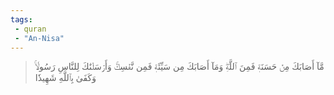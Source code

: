 ```yaml
---
tags: 
 - quran 
 - "An-Nisa"
---
```


> مَّآ أَصَابَكَ مِنۡ حَسَنَةٖ فَمِنَ ٱللَّهِۖ وَمَآ أَصَابَكَ مِن سَيِّئَةٖ فَمِن نَّفۡسِكَۚ وَأَرۡسَلۡنَٰكَ لِلنَّاسِ رَسُولٗاۚ وَكَفَىٰ بِٱللَّهِ شَهِيدٗا
